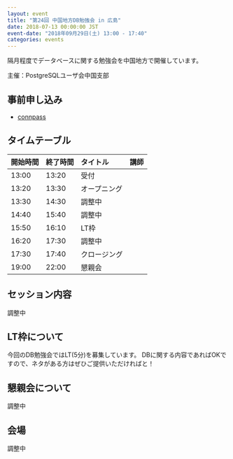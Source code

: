 ```yaml
---
layout: event
title: "第24回 中国地方DB勉強会 in 広島"
date: 2018-07-13 00:00:00 JST
event-date: "2018年09月29日(土) 13:00 - 17:40"
categories: events
---
```

隔月程度でデータベースに関する勉強会を中国地方で開催しています。

主催：PostgreSQLユーザ会中国支部

## 事前申し込み

* [connpass](https://dbstudychugoku.connpass.com/event/94746/)

## タイムテーブル

| 開始時間 | 終了時間 | タイトル | 講師 |
|:------------ |:--------------|:--------------|:-------------
|13:00 | 13:20　| 受付| |
|13:20 | 13:30　| オープニング| |
|13:30 | 14:30　| 調整中 |  |
|14:40 | 15:40　| 調整中 |  |
|15:50 | 16:10　| LT枠| |
|16:20 | 17:30　| 調整中 |  |
|17:30 | 17:40　| クロージング| |
|19:00 | 22:00　| 懇親会 | |

## セッション内容

調整中

## LT枠について
今回のDB勉強会ではLT(5分)を募集しています。
DBに関する内容であればOKですので、ネタがある方はぜひご提供いただければと！

## 懇親会について

調整中

## 会場

調整中
